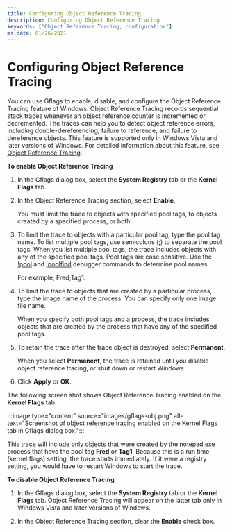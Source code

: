 ```yaml
---
title: Configuring Object Reference Tracing
description: Configuring Object Reference Tracing
keywords: ["Object Reference Tracing, configuration"]
ms.date: 01/26/2021
---
```


# Configuring Object Reference Tracing


You can use Gflags to enable, disable, and configure the Object Reference Tracing feature of Windows. Object Reference Tracing records sequential stack traces whenever an object reference counter is incremented or decremented. The traces can help you to detect object reference errors, including double-dereferencing, failure to reference, and failure to dereference objects. This feature is supported only in Windows Vista and later versions of Windows. For detailed information about this feature, see [Object Reference Tracing](object-reference-tracing.md).

**To enable Object Reference Tracing**

1.  In the Gflags dialog box, select the **System Registry** tab or the **Kernel Flags** tab.

2.  In the Object Reference Tracing section, select **Enable**.

    You must limit the trace to objects with specified pool tags, to objects created by a specified process, or both.

3.  To limit the trace to objects with a particular pool tag, type the pool tag name. To list multiple pool tags, use semicolons (;) to separate the pool tags. When you list multiple pool tags, the trace includes objects with any of the specified pool tags. Pool tags are case sensitive. Use the [!pool](../debuggercmds/-pool.md) and [!poolfind](../debuggercmds/-poolfind.md) debugger commands to determine pool names.

    For example, Fred;Tag1.

4.  To limit the trace to objects that are created by a particular process, type the image name of the process. You can specify only one image file name.

    When you specify both pool tags and a process, the trace includes objects that are created by the process that have any of the specified pool tags.

5.  To retain the trace after the trace object is destroyed, select **Permanent**.

    When you select **Permanent**, the trace is retained until you disable object reference tracing, or shut down or restart Windows.

6.  Click **Apply** or **OK**.

The following screen shot shows Object Reference Tracing enabled on the **Kernel Flags** tab.

:::image type="content" source="images/gflags-obj.png" alt-text="Screenshot of object reference tracing enabled on the Kernel Flags tab in Gflags dialog box.":::

This trace will include only objects that were created by the notepad.exe process that have the pool tag **Fred** or **Tag1**. Because this is a run time (kernel flags) setting, the trace starts immediately. If it were a registry setting, you would have to restart Windows to start the trace.

**To disable Object Reference Tracing**

1.  In the Gflags dialog box, select the **System Registry** tab or the **Kernel Flags** tab. Object Reference Tracing will appear on the latter tab only in Windows Vista and later versions of Windows.

2.  In the Object Reference Tracing section, clear the **Enable** check box.

 

 